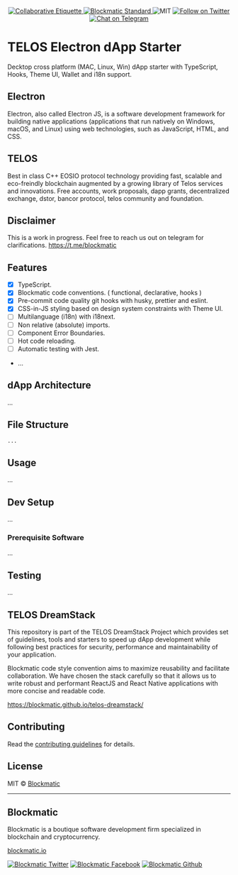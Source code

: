 <p align="center">
	</a>
	<a href="https://git.io/col">
		<img src="https://img.shields.io/badge/%E2%9C%93-collaborative_etiquette-brightgreen.svg" alt="Collaborative Etiquette">
	</a>
  <a href="https://developers.blockmatic.io">
		<img src="https://img.shields.io/badge/code%20style-blockmatic-brightgreen.svg" alt="Blockmatic Standard">
	</a>
	<img src="https://img.shields.io/dub/l/vibe-d.svg" alt="MIT" />
	<a href="https://twitter.com/intent/follow?screen_name=blockmatic_io">
		<img src="https://img.shields.io/twitter/follow/blockmatic_io.svg?style=social&logo=twitter" alt="Follow on Twitter" />
	</a>
	<a href="https://t.me/blockmatic">
		<img src="https://img.shields.io/badge/-Chat%20on%20Telegram-blue?style=social&logo=telegram" alt="Chat on Telegram">
	</a>
</p>

# TELOS Electron dApp Starter

Decktop cross platform (MAC, Linux, Win) dApp starter with TypeScript, Hooks, Theme UI, Wallet and i18n support.

## Electron

Electron, also called Electron JS, is a software development framework for building native applications (applications that run natively on Windows, macOS, and Linux) using web technologies, such as JavaScript, HTML, and CSS.

## TELOS

Best in class C++ EOSIO protocol technology providing fast, scalable and eco-freindly blockchain augmented by a growing library of Telos services and innovations. Free accounts, work proposals, dapp grants, decentralized exchange, dstor, bancor protocol, telos community and foundation.

## Disclaimer

This is a work in progress. Feel free to reach us out on telegram for clarifications. 
https://t.me/blockmatic

## Features

- [x] TypeScript.
- [x] Blockmatic code conventions. ( functional, declarative, hooks )
- [x] Pre-commit code quality git hooks with husky, prettier and eslint.
- [x] CSS-in-JS styling based on design system constraints with Theme UI.
- [ ] Multilanguage (i18n) with i18next.
- [ ] Non relative (absolute) imports.
- [ ] Component Error Boundaries.
- [ ] Hot code reloading.
- [ ] Automatic testing with Jest.
- ...

## dApp Architecture

...


## File Structure

```
...
```

## Usage

...

## Dev Setup

...

### Prerequisite Software

...

## Testing

...


## TELOS DreamStack

This repository is part of the TELOS DreamStack Project which provides set of guidelines, tools and starters to speed up dApp development while following best practices for security, performance and maintainability of your application. 

Blockmatic code style convention aims to maximize reusability and facilitate collaboration. We have chosen the stack carefully so that it allows us to write robust and performant ReactJS and React Native applications with more concise and readable code.

https://blockmatic.github.io/telos-dreamstack/

## Contributing

Read the [contributing guidelines](https://developers.blockmatic.io) for details.

## License

MIT © [Blockmatic](http://blockmatic.io)  

---

## Blockmatic

Blockmatic is a boutique software development firm specialized in blockchain and cryptocurrency.

[blockmatic.io](https://blockmatic.io)  

<!-- Please don't remove this: Grab your social icons from https://github.com/carlsednaoui/gitsocial -->

<!-- display the social media buttons in your README -->

[![Blockmatic Twitter][1.1]][1]
[![Blockmatic Facebook][2.1]][2]
[![Blockmatic Github][3.1]][3]

<!-- links to social media icons -->
<!-- no need to change these -->

<!-- icons with padding -->

[1.1]: http://i.imgur.com/tXSoThF.png (twitter icon with padding)
[2.1]: http://i.imgur.com/P3YfQoD.png (facebook icon with padding)
[3.1]: http://i.imgur.com/0o48UoR.png (github icon with padding)

<!-- icons without padding -->

[1.2]: http://i.imgur.com/wWzX9uB.png (twitter icon without padding)
[2.2]: http://i.imgur.com/fep1WsG.png (facebook icon without padding)
[3.2]: http://i.imgur.com/9I6NRUm.png (github icon without padding)


<!-- links to your social media accounts -->
<!-- update these accordingly -->

[1]: http://www.twitter.com/blockmatic_io
[2]: http://fb.me/blockmatic.io
[3]: http://www.github.com/blockmatic

<!-- Please don't remove this: Grab your social icons from https://github.com/carlsednaoui/gitsocial -->


